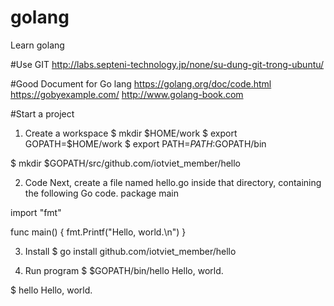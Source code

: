 # golang
Learn golang

#Use GIT
http://labs.septeni-technology.jp/none/su-dung-git-trong-ubuntu/

#Good Document for Go lang
https://golang.org/doc/code.html
https://gobyexample.com/
http://www.golang-book.com

#Start a project
1. Create a workspace
$ mkdir $HOME/work
$ export GOPATH=$HOME/work
$ export PATH=$PATH:$GOPATH/bin

$ mkdir $GOPATH/src/github.com/iotviet_member/hello

2. Code
Next, create a file named hello.go inside that directory, containing the following Go code. 
package main

import "fmt"

func main() {
	fmt.Printf("Hello, world.\n")
}

3. Install
$ go install github.com/iotviet_member/hello

4. Run program
$ $GOPATH/bin/hello
Hello, world.

$ hello
Hello, world.

